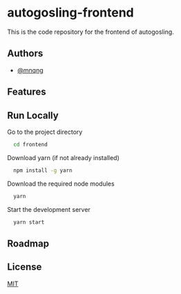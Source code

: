 # autogosling-frontend

This is the code repository for the frontend of autogosling.


## Authors

- [@mnqng](https://www.github.com/mnqng)


## Features
    
## Run Locally

Go to the project directory

```bash
  cd frontend
```

Download yarn (if not already installed)

```bash
  npm install -g yarn
```

Download the required node modules

```bash
  yarn
```

Start the development server

```bash
  yarn start
```


## Roadmap


## License

[MIT](https://choosealicense.com/licenses/mit/)
